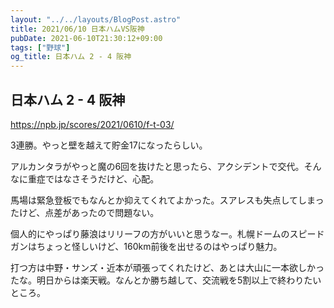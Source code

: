 ```yaml
---
layout: "../../layouts/BlogPost.astro"
title: 2021/06/10 日本ハムVS阪神
pubDate: 2021-06-10T21:30:12+09:00
tags: ["野球"]
og_title: 日本ハム 2 - 4 阪神
---
```


## 日本ハム 2 - 4 阪神

https://npb.jp/scores/2021/0610/f-t-03/


3連勝。やっと壁を越えて貯金17になったらしい。

アルカンタラがやっと魔の6回を抜けたと思ったら、アクシデントで交代。そんなに重症ではなさそうだけど、心配。

馬場は緊急登板でもなんとか抑えてくれてよかった。スアレスも失点してしまったけど、点差があったので問題ない。

個人的にやっぱり藤浪はリリーフの方がいいと思うなー。札幌ドームのスピードガンはちょっと怪しいけど、160km前後を出せるのはやっぱり魅力。

打つ方は中野・サンズ・近本が頑張ってくれたけど、あとは大山に一本欲しかったな。明日からは楽天戦。なんとか勝ち越して、交流戦を5割以上で終わりたいところ。